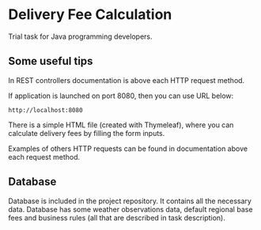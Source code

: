 # Delivery Fee Calculation

Trial task for Java programming developers.

## Some useful tips

In REST controllers documentation is above each HTTP request method.

If application is launched on port 8080, then you can use URL below:
```
http://localhost:8080
```
There is a simple HTML file (created with Thymeleaf), where you can calculate delivery fees by filling the form inputs.

Examples of others HTTP requests can be found in documentation above each request method.

## Database
Database is included in the project repository. It contains all the necessary data. Database has some weather 
observations data, default regional base fees and business rules (all that are described in task description).